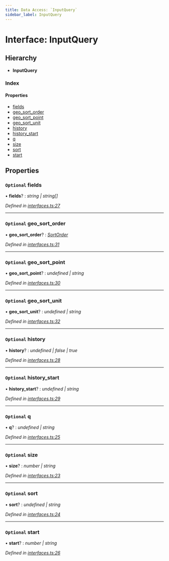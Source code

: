 ```yaml
---
title: Data Access: `InputQuery`
sidebar_label: InputQuery
---
```


# Interface: InputQuery

## Hierarchy

* **InputQuery**

### Index

#### Properties

* [fields](inputquery.md#optional-fields)
* [geo_sort_order](inputquery.md#optional-geo_sort_order)
* [geo_sort_point](inputquery.md#optional-geo_sort_point)
* [geo_sort_unit](inputquery.md#optional-geo_sort_unit)
* [history](inputquery.md#optional-history)
* [history_start](inputquery.md#optional-history_start)
* [q](inputquery.md#optional-q)
* [size](inputquery.md#optional-size)
* [sort](inputquery.md#optional-sort)
* [start](inputquery.md#optional-start)

## Properties

### `Optional` fields

• **fields**? : *string | string[]*

*Defined in [interfaces.ts:27](https://github.com/terascope/teraslice/blob/a2250fb9/packages/data-access/src/interfaces.ts#L27)*

___

### `Optional` geo_sort_order

• **geo_sort_order**? : *[SortOrder](../overview.md#sortorder)*

*Defined in [interfaces.ts:31](https://github.com/terascope/teraslice/blob/a2250fb9/packages/data-access/src/interfaces.ts#L31)*

___

### `Optional` geo_sort_point

• **geo_sort_point**? : *undefined | string*

*Defined in [interfaces.ts:30](https://github.com/terascope/teraslice/blob/a2250fb9/packages/data-access/src/interfaces.ts#L30)*

___

### `Optional` geo_sort_unit

• **geo_sort_unit**? : *undefined | string*

*Defined in [interfaces.ts:32](https://github.com/terascope/teraslice/blob/a2250fb9/packages/data-access/src/interfaces.ts#L32)*

___

### `Optional` history

• **history**? : *undefined | false | true*

*Defined in [interfaces.ts:28](https://github.com/terascope/teraslice/blob/a2250fb9/packages/data-access/src/interfaces.ts#L28)*

___

### `Optional` history_start

• **history_start**? : *undefined | string*

*Defined in [interfaces.ts:29](https://github.com/terascope/teraslice/blob/a2250fb9/packages/data-access/src/interfaces.ts#L29)*

___

### `Optional` q

• **q**? : *undefined | string*

*Defined in [interfaces.ts:25](https://github.com/terascope/teraslice/blob/a2250fb9/packages/data-access/src/interfaces.ts#L25)*

___

### `Optional` size

• **size**? : *number | string*

*Defined in [interfaces.ts:23](https://github.com/terascope/teraslice/blob/a2250fb9/packages/data-access/src/interfaces.ts#L23)*

___

### `Optional` sort

• **sort**? : *undefined | string*

*Defined in [interfaces.ts:24](https://github.com/terascope/teraslice/blob/a2250fb9/packages/data-access/src/interfaces.ts#L24)*

___

### `Optional` start

• **start**? : *number | string*

*Defined in [interfaces.ts:26](https://github.com/terascope/teraslice/blob/a2250fb9/packages/data-access/src/interfaces.ts#L26)*
